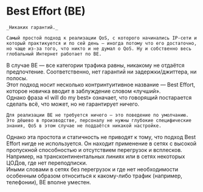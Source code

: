 # Best Effort \(BE\)

    _Никаких гарантий._   
  
    Самый простой подход к реализации QoS, с которого начинались IP-сети и который практикуется и по сей день — иногда потому что его достаточно, но чаще из-за того, что никто и не думал о QoS. Ну и собственно весь глобальный Интернет работает по BE.  
В случае BE — все категории трафика равны, никакому не отдаётся предпочтение. Соответственно, нет гарантий ни задержки/джиттера, ни полосы.  
Этот подход носит несколько контринтуитивное название — Best Effort, которое новичка вводит в заблуждение словом «лучший».   
Однако фраза «I will do my best» означает, что говорящий постарается сделать всё, что может, но не гарантирует ничего.   
  
    Для реализации BE не требуется ничего — это поведение по умолчанию. Это дёшево в производстве, персоналу не нужны глубокие специфические знания, QoS в этом случае не поддаётся никакой настройке.  
Однако эта простота и статичность не приводят к тому, что подход Best Effort нигде не используется. Он находит применение в сетях с высокой пропускной способностью и отсутствием перегрузок и всплесков.   
Например, на трансконтинентальных линиях или в сетях некоторых ЦОДов, где нет переподписки.  
Иными словами в сетях без перегрузок и где нет необходимости особенным образом относиться к какому-либо трафик \(например, телефонии\), BE вполне уместен.







  


